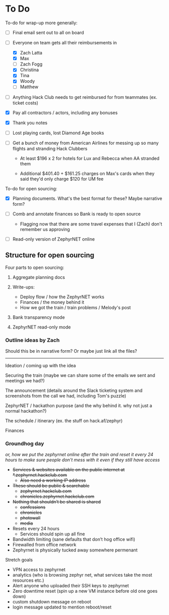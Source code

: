 # To Do

To-do for wrap-up more generally:

- [ ] Final email sent out to all on board

- [ ] Everyone on team gets all their reimbursements in

  - [x] Zach Latta
  - [x] Max
  - [ ] Zach Fogg
  - [X] Christina
  - [X] Tina
  - [X] Woody
  - [ ] Matthew

- [ ] Anything Hack Club needs to get reimbursed for from teammates (ex. ticket costs)

- [X] Pay all contractors / actors, including any bonuses

- [X] Thank you notes

- [ ] Lost playing cards, lost Diamond Age books

- [ ] Get a bunch of money from American Airlines for messing up so many flights and stranding Hack Clubbers

  - At least $196 x 2 for hotels for Lux and Rebecca when AA stranded them

  - Additional $401.40 + $161.25 charges on Max's cards when they said they'd only charge $120 for UM fee

To-do for open sourcing:

- [X] Planning documents. What's the best format for these? Maybe narrative form?

- [ ] Comb and annotate finances so Bank is ready to open source

  - Flagging now that there are some travel expenses that I (Zach) don't remember us approving

- [ ] Read-only version of ZephyrNET online

## Structure for open sourcing

Four parts to open sourcing:

1. Aggregate planning docs
2. Write-ups:

   - Deploy flow / how the ZephyrNET works
   - Finances / the money behind it
   - How we got the train / train problems / Melody's post

3. Bank transparency mode
4. ZephyrNET read-only mode

### Outline ideas by Zach

Should this be in narrative form? Or maybe just link all the files?

---

Ideation / coming up with the idea

Securing the train (maybe we can share some of the emails we sent and meetings we had?)

The announcement (details around the Slack ticketing system and screenshots from the call we had, including Tom's puzzle)

ZephyrNET / hackathon purpose (and the why behind it. why not just a normal hackathon?)

The schedule / itinerary (ex. the stuff on hack.af/zephyr)

Finances

### Groundhog day

_or, how we put the zephyrnet online after the train and reset it every 24 hours to make sure people don't mess with it even if they still have access_

- ~~Services & websites available on the public internet at *.zephyrnet.hackclub.com~~
  - ~~Also need a working IP address~~
- ~~These should be public & searchable~~
	- ~~zephyrnet.hackclub.com~~
	- ~~chronicles.zephyrnet.hackclub.com~~
- ~~Nothing that shouldn’t be shared is shared~~
	- ~~confessions~~
	- ~~chronicles~~
	- ~~photowall~~
	- ~~media~~
- Resets every 24 hours
	- Services should spin up all fine
- Bandwidth limiting (sane defaults that don’t hog office wifi)
- Firewalled from office network
- Zephyrnet is physically tucked away somewhere permenant

Stretch goals

- VPN access to zephyrnet
- analytics (who is browsing zephyr net, what services take the most resources etc.)
- Alert anyone who uploaded their SSH keys to zephyrnet
- Zero downtime reset (spin up a new VM instance before old one goes down)
- custom shutdown message on reboot
- login message updated to mention reboot/reset
